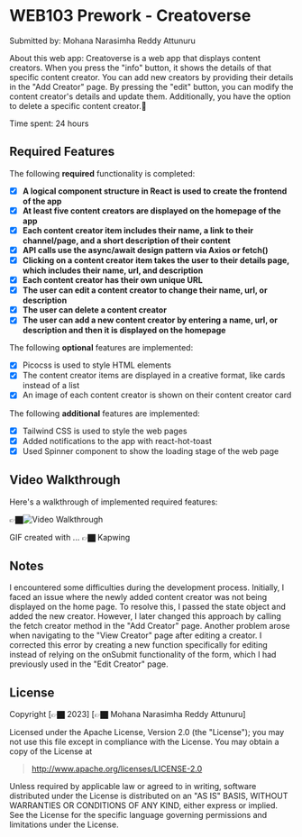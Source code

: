 # WEB103 Prework - Creatoverse

Submitted by: Mohana Narasimha Reddy Attunuru

About this web app: Creatoverse is a web app that displays content creators. When you press the "info" button, it shows the details of that specific content creator. You can add new creators by providing their details in the "Add Creator" page. By pressing the "edit" button, you can modify the content creator's details and update them. Additionally, you have the option to delete a specific content creator.🏿 

Time spent: 24 hours

## Required Features

The following **required** functionality is completed:

<!-- 👉🏿👉🏿👉🏿 Make sure to check off completed functionality below -->
- [x] **A logical component structure in React is used to create the frontend of the app**
- [x] **At least five content creators are displayed on the homepage of the app**
- [x] **Each content creator item includes their name, a link to their channel/page, and a short description of their content**
- [x] **API calls use the async/await design pattern via Axios or fetch()**
- [x] **Clicking on a content creator item takes the user to their details page, which includes their name, url, and description**
- [x] **Each content creator has their own unique URL**
- [x] **The user can edit a content creator to change their name, url, or description**
- [x] **The user can delete a content creator**
- [x] **The user can add a new content creator by entering a name, url, or description and then it is displayed on the homepage**

The following **optional** features are implemented:

- [x] Picocss is used to style HTML elements
- [x] The content creator items are displayed in a creative format, like cards instead of a list
- [x] An image of each content creator is shown on their content creator card

The following **additional** features are implemented:

* [x] Tailwind CSS is used to style the web pages
* [x] Added notifications to the app with react-hot-toast
* [x] Used Spinner component to show the loading stage of the web page 

## Video Walkthrough

Here's a walkthrough of implemented required features:

👉🏿<img src='https://gifyu.com/image/SuX9y' title='Video Walkthrough' width='' alt='Video Walkthrough' />

<!-- Replace this with whatever GIF tool you used! -->
GIF created with ...  👉🏿 Kapwing
<!-- Recommended tools:
[Kap](https://getkap.co/) for macOS
[ScreenToGif](https://www.screentogif.com/) for Windows
[peek](https://github.com/phw/peek) for Linux. -->

## Notes

I encountered some difficulties during the development process. Initially, I faced an issue where the newly added content creator was not being displayed on the home page. To resolve this, I passed the state object and added the new creator. However, I later changed this approach by calling the fetch creator method in the "Add Creator" page. Another problem arose when navigating to the "View Creator" page after editing a creator. I corrected this error by creating a new function specifically for editing instead of relying on the onSubmit functionality of the form, which I had previously used in the "Edit Creator" page.

## License

Copyright [👉🏿 2023] [👉🏿 Mohana Narasimha Reddy Attunuru]

Licensed under the Apache License, Version 2.0 (the "License"); you may not use this file except in compliance with the License. You may obtain a copy of the License at

> http://www.apache.org/licenses/LICENSE-2.0

Unless required by applicable law or agreed to in writing, software distributed under the License is distributed on an "AS IS" BASIS, WITHOUT WARRANTIES OR CONDITIONS OF ANY KIND, either express or implied. See the License for the specific language governing permissions and limitations under the License.
